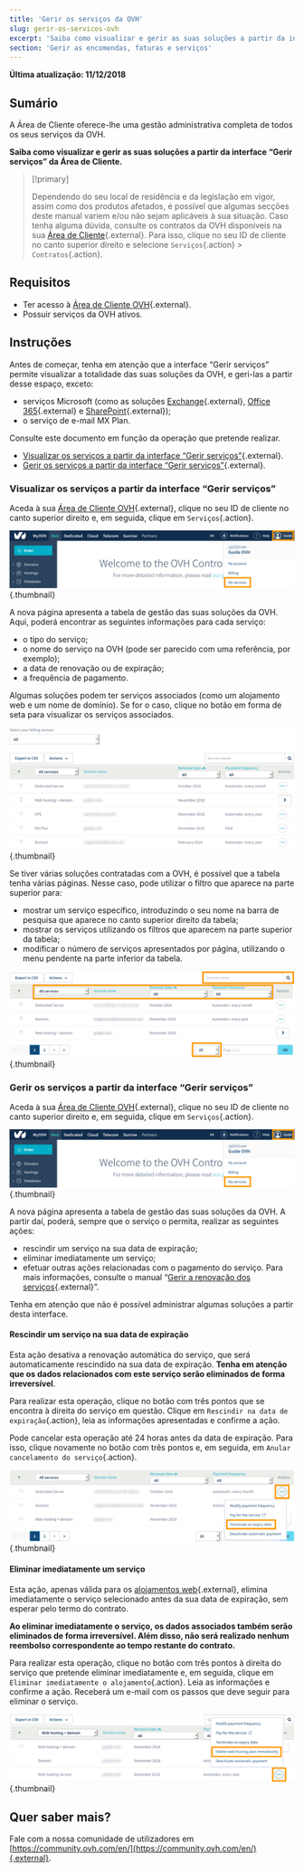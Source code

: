 ```yaml
---
title: 'Gerir os serviços da OVH'
slug: gerir-os-servicos-ovh
excerpt: 'Saiba como visualizar e gerir as suas soluções a partir da interface “Gerir serviços” da Área de Cliente'
section: 'Gerir as encomendas, faturas e serviços'
---
```


**Última atualização: 11/12/2018**

## Sumário

A Área de Cliente oferece-lhe uma gestão administrativa completa de todos os seus serviços da OVH. 

**Saiba como visualizar e gerir as suas soluções a partir da interface “Gerir serviços” da Área de Cliente.**

> [!primary]
>
> Dependendo do seu local de residência e da legislação em vigor, assim como dos produtos afetados, é possível que algumas secções deste manual variem e/ou não sejam aplicáveis à sua situação. Caso tenha alguma dúvida, consulte os contratos da OVH disponíveis na sua [Área de Cliente](https://www.ovh.com/auth/?action=gotomanager){.external}. Para isso, clique no seu ID de cliente no canto superior direito e selecione `Serviços`{.action} > `Contratos`{.action}.
>

## Requisitos

- Ter acesso à [Área de Cliente OVH](https://www.ovh.com/auth/?action=gotomanager){.external}.
- Possuir serviços da OVH ativos.

## Instruções

Antes de começar, tenha em atenção que a interface “Gerir serviços” permite visualizar a totalidade das suas soluções da OVH, e geri-las a partir desse espaço, exceto:

- serviços Microsoft (como as soluções [Exchange](https://www.ovh.pt/emails/hosted-exchange/){.external}, [Office 365](https://www.ovh.pt/office-365/){.external} e [SharePoint](https://www.ovh.pt/sharepoint/){.external});
- o serviço de e-mail MX Plan.

Consulte este documento em função da operação que pretende realizar.

- [Visualizar os serviços a partir da interface “Gerir serviços”](https://docs.ovh.com/pt/billing/gerir-os-servicos-ovh/#visualizar-os-servicos-a-partir-da-interface-gerir-servicos){.external}.
- [Gerir os serviços a partir da interface “Gerir serviços”](https://docs.ovh.com/pt/billing/gerir-os-servicos-ovh/#gerir-os-servicos-a-partir-da-interface-gerir-servicos){.external}.

### Visualizar os serviços a partir da interface “Gerir serviços”

Aceda à sua [Área de Cliente OVH](https://www.ovhtelecom.fr/manager/auth/?action=gotomanager){.external}, clique no seu ID de cliente no canto superior direito e, em seguida, clique em `Serviços`{.action}.

![manageservices](images/manage-ovh-services-step1.png){.thumbnail}

A nova página apresenta a tabela de gestão das suas soluções da OVH. Aqui, poderá encontrar as seguintes informações para cada serviço:

- o tipo do serviço;
- o nome do serviço na OVH (pode ser parecido com uma referência, por exemplo);
- a data de renovação ou de expiração;
- a frequência de pagamento.

Algumas soluções podem ter serviços associados (como um alojamento web e um nome de domínio). Se for o caso, clique no botão em forma de seta para visualizar os serviços associados.

![manageservices](images/manage-ovh-services-step2.png){.thumbnail}

Se tiver várias soluções contratadas com a OVH, é possível que a tabela tenha várias páginas. Nesse caso, pode utilizar o filtro que aparece na parte superior para:

- mostrar um serviço específico, introduzindo o seu nome na barra de pesquisa que aparece no canto superior direito da tabela;
- mostrar os serviços utilizando os filtros que aparecem na parte superior da tabela; 
- modificar o número de serviços apresentados por página, utilizando o menu pendente na parte inferior da tabela.

![manageservices](images/manage-ovh-services-step3.png){.thumbnail}

### Gerir os serviços a partir da interface “Gerir serviços”

Aceda à sua [Área de Cliente OVH](https://www.ovhtelecom.fr/manager/auth/?action=gotomanager){.external}, clique no seu ID de cliente no canto superior direito e, em seguida, clique em `Serviços`{.action}.

![manageservices](images/manage-ovh-services-step1.png){.thumbnail}

A nova página apresenta a tabela de gestão das suas soluções da OVH. A partir daí, poderá, sempre que o serviço o permita, realizar as seguintes ações:

- rescindir um serviço na sua data de expiração;
- eliminar imediatamente um serviço;
- efetuar outras ações relacionadas com o pagamento do serviço. Para mais informações, consulte o manual “[Gerir a renovação dos serviços](https://docs.ovh.com/pt/billing/guia_de_utilizacao_da_renovacao_automatica_da_ovh/){.external}”.

Tenha em atenção que não é possível administrar algumas soluções a partir desta interface.

#### Rescindir um serviço na sua data de expiração

Esta ação desativa a renovação automática do serviço, que será automaticamente rescindido na sua data de expiração. **Tenha em atenção que os dados relacionados com este serviço serão eliminados de forma irreversível**. 

Para realizar esta operação, clique no botão com três pontos que se encontra à direita do serviço em questão. Clique em `Rescindir na data de expiração`{.action}, leia as informações apresentadas e confirme a ação.

Pode cancelar esta operação até 24 horas antes da data de expiração. Para isso, clique novamente no botão com três pontos e, em seguida, em `Anular cancelamento do serviço`{.action}.

![manageservices](images/manage-ovh-services-step4.png){.thumbnail}

#### Eliminar imediatamente um serviço

Esta ação, apenas válida para os [alojamentos web](https://www.ovh.pt/alojamento-partilhado/){.external}, elimina imediatamente o serviço selecionado antes da sua data de expiração, sem esperar pelo termo do contrato.

**Ao eliminar imediatamente o serviço, os dados associados também serão eliminados de forma irreversível. Além disso, não será realizado nenhum reembolso correspondente ao tempo restante do contrato.** 

Para realizar esta operação, clique no botão com três pontos à direita do serviço que pretende eliminar imediatamente e, em seguida, clique em `Eliminar imediatamente o alojamento`{.action}. Leia as informações e confirme a ação. Receberá um e-mail com os passos que deve seguir para eliminar o serviço.

![manageservices](images/manage-ovh-services-step5.png){.thumbnail}

## Quer saber mais?

Fale com a nossa comunidade de utilizadores em [https://community.ovh.com/en/](https://community.ovh.com/en/){.external}.